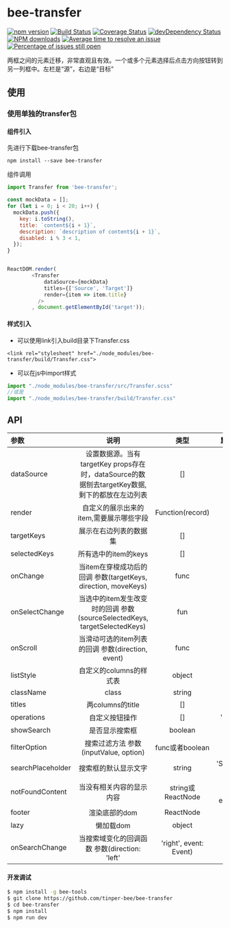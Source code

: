 # bee-transfer

[![npm version](https://img.shields.io/npm/v/bee-transfer.svg)](https://www.npmjs.com/package/bee-transfer)
[![Build Status](https://img.shields.io/travis/tinper-bee/bee-transfer/master.svg)](https://travis-ci.org/tinper-bee/bee-transfer)
[![Coverage Status](https://coveralls.io/repos/github/tinper-bee/bee-transfer/badge.svg?branch=master)](https://coveralls.io/github/tinper-bee/bee-transfer?branch=master)
[![devDependency Status](https://img.shields.io/david/dev/tinper-bee/bee-transfer.svg)](https://david-dm.org/tinper-bee/bee-transfer#info=devDependencies)
[![NPM downloads](http://img.shields.io/npm/dm/bee-transfer.svg?style=flat)](https://npmjs.org/package/bee-transfer)
[![Average time to resolve an issue](http://isitmaintained.com/badge/resolution/tinper-bee/bee-transfer.svg)](http://isitmaintained.com/project/tinper-bee/bee-transfer "Average time to resolve an issue")
[![Percentage of issues still open](http://isitmaintained.com/badge/open/tinper-bee/bee-transfer.svg)](http://isitmaintained.com/project/tinper-bee/bee-transfer "Percentage of issues still open")


两框之间的元素迁移，非常直观且有效。一个或多个元素选择后点击方向按钮转到另一列框中。左栏是“源”，右边是“目标”

## 使用

### 使用单独的transfer包
#### 组件引入
先进行下载bee-transfer包
```
npm install --save bee-transfer
```
组件调用
```js
import Transfer from 'bee-transfer';

const mockData = [];
for (let i = 0; i < 20; i++) {
  mockData.push({
    key: i.toString(),
    title: `content${i + 1}`,
    description: `description of content${i + 1}`,
    disabled: i % 3 < 1,
  });
}


ReactDOM.render(
        <Transfer
		    dataSource={mockData}
		    titles={['Source', 'Target']}
		    render={item => item.title}
		  />
        , document.getElementById('target'));
```
#### 样式引入
- 可以使用link引入build目录下Transfer.css
```
<link rel="stylesheet" href="./node_modules/bee-transfer/build/Transfer.css">
```
- 可以在js中import样式
```js
import "./node_modules/bee-transfer/src/Transfer.scss"
//或是
import "./node_modules/bee-transfer/build/Transfer.css"
```






## API

|参数|说明|类型|默认值|
|:--|:---:|:--:|---:|
|dataSource|设置数据源。当有targetKey props存在时，dataSource的数据刨去targetKey数据,剩下的都放在左边列表|[]|[]|
|render|自定义的展示出来的item,需要展示哪些字段|Function(record)|-|
|targetKeys|展示在右边列表的数据集|[]|[]|
|selectedKeys|所有选中的item的keys|[]|[]|
|onChange|当item在穿梭成功后的回调 参数(targetKeys, direction, moveKeys)|func|-|
|onSelectChange| 当选中的item发生改变时的回调 参数(sourceSelectedKeys, targetSelectedKeys)|fun|-|
|onScroll| 当滑动可选的item列表的回调	参数(direction, event)|func|-|
|listStyle|自定义的columns的样式表|object	|-|
|className|class|string|''|''|
|titles|两columns的title|[]|-|
|operations|自定义按钮操作|[]|'>', '<'|
|showSearch|是否显示搜索框|boolean	|false|
|filterOption|搜索过滤方法	参数(inputValue, option)|func或者boolean	|-|
|searchPlaceholder|搜索框的默认显示文字|string|'Search here'|
|notFoundContent|当没有相关内容的显示内容|string或ReactNode|	'The list is empty'|
|footer|渲染底部的dom|ReactNode|-|
|lazy|懒加载dom|object|-|
|onSearchChange|当搜索域变化的回调函数 参数(direction: 'left'|'right', event: Event)|func|-|


#### 开发调试

```sh
$ npm install -g bee-tools
$ git clone https://github.com/tinper-bee/bee-transfer
$ cd bee-transfer
$ npm install
$ npm run dev
```
